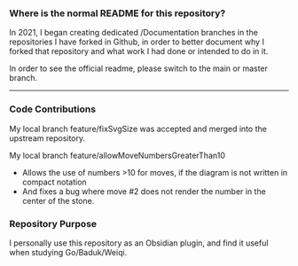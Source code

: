 ### Where is the normal README for this repository?

In 2021, I began creating dedicated /Documentation branches in the repositories I have forked in Github, in order to better document why I forked that repository and what work I had done or intended to do in it.

In order to see the official readme, please switch to the main or master branch.

-----

### Code Contributions

My local branch feature/fixSvgSize was accepted and merged into the upstream repository.

My local branch feature/allowMoveNumbersGreaterThan10 
  * Allows the use of numbers >10 for moves, if the diagram is not written in compact notation
  * And fixes a bug where move #2 does not render the number in the center of the stone.

### Repository Purpose

I personally use this repository as an Obsidian plugin, and find it useful when studying Go/Baduk/Weiqi.